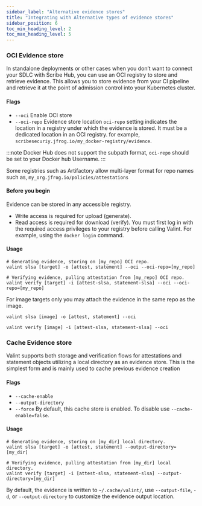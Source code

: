 ```yaml
---
sidebar_label: "Alternative evidence stores"
title: "Integrating with Alternative types of evidence stores"
sidebar_position: 6
toc_min_heading_level: 2
toc_max_heading_level: 5
---
```


### OCI Evidence store
In standalone deployments or other cases when you don’t want to connect your SDLC with Scribe Hub, you can use an OCI registry to store and retrieve evidence. This allows you to store evidence from your CI pipeline and retrieve it at the point of admission control into your Kubernetes cluster. 
#### Flags
* `--oci` Enable OCI store
* `--oci-repo` Evidence store location
`oci-repo` setting indicates the location in a registry under which the evidence is stored. It must be a dedicated location in an OCI registry. for example, ```scribesecuriy.jfrog.io/my_docker-registry/evidence```.

:::note
Docker Hub does not support the subpath format, `oci-repo` should be set to your Docker hub Username.
:::

Some registries such as Artifactory allow multi-layer format for repo names such as,
```my_org.jfrog.io/policies/attestations```

#### Before you begin​
Evidence can be stored in any accessible registry.
* Write access is required for upload (generate).
* Read access is required for download (verify).
You must first log in with the required access privileges to your registry before calling Valint. For example, using the `docker login` command.

#### Usage
```
# Generating evidence, storing on [my_repo] OCI repo.
valint slsa [target] -o [attest, statement] --oci --oci-repo=[my_repo]

# Verifying evidence, pulling attestation from [my_repo] OCI repo.
valint verify [target] -i [attest-slsa, statement-slsa] --oci --oci-repo=[my_repo]
```
For image targets only you may attach the evidence in the same repo as the image.
```
valint slsa [image] -o [attest, statement] --oci

valint verify [image] -i [attest-slsa, statement-slsa] --oci
```
### Cache Evidence store
Valint supports both storage and verification flows for attestations and statement objects utilizing a local directory as an evidence store. This is the simplest form and is mainly used to cache previous evidence creation

#### Flags
* `--cache-enable` 
* `--output-directory` 
* `--force`
By default, this cache store is enabled. To disable use `--cache-enable=false`.

#### Usage
```
# Generating evidence, storing on [my_dir] local directory.
valint slsa [target] -o [attest, statement] --output-directory=[my_dir]

# Verifying evidence, pulling attestation from [my_dir] local directory.
valint verify [target] -i [attest-slsa, statement-slsa] --output-directory=[my_dir]
```
By default, the evidence is written to `~/.cache/valint/`, use `--output-file`, `-d`, or `--output-directory` to customize the evidence output location. 


